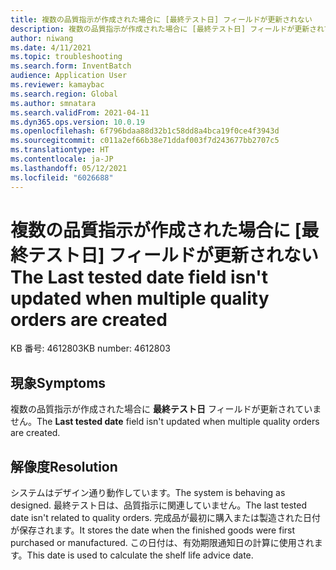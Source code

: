 ```yaml
---
title: 複数の品質指示が作成された場合に [最終テスト日] フィールドが更新されない
description: 複数の品質指示が作成された場合に [最終テスト日] フィールドが更新されていません。
author: niwang
ms.date: 4/11/2021
ms.topic: troubleshooting
ms.search.form: InventBatch
audience: Application User
ms.reviewer: kamaybac
ms.search.region: Global
ms.author: smnatara
ms.search.validFrom: 2021-04-11
ms.dyn365.ops.version: 10.0.19
ms.openlocfilehash: 6f796bdaa88d32b1c58dd8a4bca19f0ce4f3943d
ms.sourcegitcommit: c011a2ef66b38e71ddaf003f7d243677bb2707c5
ms.translationtype: HT
ms.contentlocale: ja-JP
ms.lasthandoff: 05/12/2021
ms.locfileid: "6026688"
---
```

# <a name="the-last-tested-date-field-isnt-updated-when-multiple-quality-orders-are-created"></a><span data-ttu-id="65d95-103">複数の品質指示が作成された場合に [最終テスト日] フィールドが更新されない</span><span class="sxs-lookup"><span data-stu-id="65d95-103">The Last tested date field isn't updated when multiple quality orders are created</span></span>

<span data-ttu-id="65d95-104">KB 番号: 4612803</span><span class="sxs-lookup"><span data-stu-id="65d95-104">KB number: 4612803</span></span>

## <a name="symptoms"></a><span data-ttu-id="65d95-105">現象</span><span class="sxs-lookup"><span data-stu-id="65d95-105">Symptoms</span></span>

<span data-ttu-id="65d95-106">複数の品質指示が作成された場合に **最終テスト日** フィールドが更新されていません。</span><span class="sxs-lookup"><span data-stu-id="65d95-106">The **Last tested date** field isn't updated when multiple quality orders are created.</span></span>

## <a name="resolution"></a><span data-ttu-id="65d95-107">解像度</span><span class="sxs-lookup"><span data-stu-id="65d95-107">Resolution</span></span>

<span data-ttu-id="65d95-108">システムはデザイン通り動作しています。</span><span class="sxs-lookup"><span data-stu-id="65d95-108">The system is behaving as designed.</span></span> <span data-ttu-id="65d95-109">最終テスト日は、品質指示に関連していません。</span><span class="sxs-lookup"><span data-stu-id="65d95-109">The last tested date isn't related to quality orders.</span></span> <span data-ttu-id="65d95-110">完成品が最初に購入または製造された日付が保存されます。</span><span class="sxs-lookup"><span data-stu-id="65d95-110">It stores the date when the finished goods were first purchased or manufactured.</span></span> <span data-ttu-id="65d95-111">この日付は、有効期限通知日の計算に使用されます。</span><span class="sxs-lookup"><span data-stu-id="65d95-111">This date is used to calculate the shelf life advice date.</span></span>
